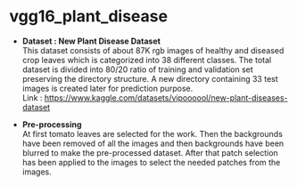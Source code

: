 # vgg16_plant_disease

* <b>Dataset : New Plant Disease Dataset</b>
<br> This dataset consists of about 87K rgb images of healthy and diseased crop leaves which is categorized into 38 different classes. The total dataset is divided into 80/20 ratio of training and validation set preserving the directory structure. A new directory containing 33 test images is created later for prediction purpose.
 <br> Link : https://www.kaggle.com/datasets/vipoooool/new-plant-diseases-dataset

* <b> Pre-processing </b>
<br> At first tomato leaves are selected for the work. Then the backgrounds have been removed of all the images and then backgrounds have been blurred to make the pre-processed dataset. After that patch selection has been applied to the images to select the needed patches from the images.
